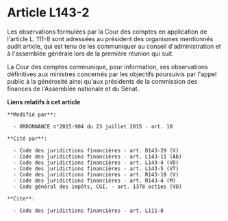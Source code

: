 # Article L143-2

Les observations formulées par la Cour des comptes en application de l'article L. 111-8 sont adressées au président des
organismes mentionnés audit article, qui est tenu de les communiquer au conseil d'administration et à l'assemblée générale
lors de la première réunion qui suit. 

La Cour des comptes communique, pour information, ses observations définitives aux ministres concernés par les objectifs
poursuivis par l'appel   public à la générosité ainsi qu'aux présidents de la commission des finances de l'Assemblée
nationale et du Sénat.

**Liens relatifs à cet article**

	**Modifié par**:

	  - ORDONNANCE n°2015-904 du 23 juillet 2015 - art. 10

	**Cité par**:

	  - Code des juridictions financières - art. D143-29 (V)
	  - Code des juridictions financières - art. L143-11 (Ab)
	  - Code des juridictions financières - art. L143-4 (VD)
	  - Code des juridictions financières - art. L143-5 (VT)
	  - Code des juridictions financières - art. R143-18 (V)
	  - Code des juridictions financières - art. R143-4 (M)
	  - Code général des impôts, CGI. - art. 1378 octies (VD)

	**Cite**:

	  - Code des juridictions financières - art. L111-8
